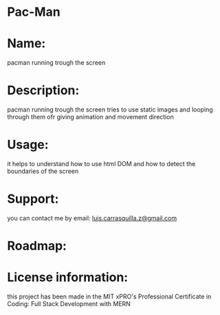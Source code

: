 # Pac-Man

# Name: 
pacman running trough the screen 
  
# Description: 
pacman running trough the screen tries to use static images and looping through them ofr giving animation and movement direction

# Usage: 
it helps to understand how to use html DOM and how to detect the boundaries of the screen

# Support:
you can contact me by email: luis.carrasquilla.z@gmail.com

# Roadmap:  

# License information:  
this project has been made in the MIT xPRO's Professional Certificate in Coding: Full Stack Development with MERN
